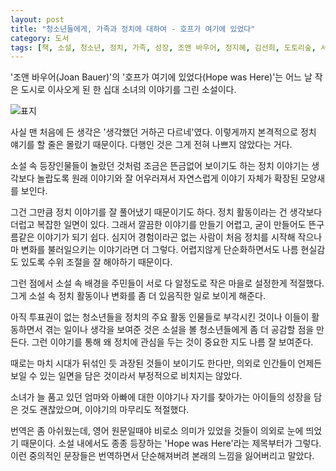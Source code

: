 ```yaml
---
layout: post
title: "청소년들에게, 가족과 정치에 대하여 - 호프가 여기에 있었다"
category: 도서
tags: [책, 소설, 청소년, 정치, 가족, 성장, 조앤 바우어, 정지혜, 김선희, 도토리숲, 서평]
---
```


'조앤 바우어(Joan Bauer)'의
'호프가 여기에 있었다(Hope was Here)'는
어느 날 작은 도시로 이사오게 된 한 십대 소녀의 이야기를 그린 소설이다.

![표지](https://images2.imgbox.com/f8/13/kY2P2ePO_o.jpg)

사실 맨 처음에 든 생각은 '생각했던 거하곤 다르네'였다.
이렇게까지 본격적으로 정치 얘기를 할 줄은 몰랐기 때문이다.
다행인 것은 그게 전혀 나쁘지 않았다는 거다.

소설 속 등장인물들이 놀랐던 것처럼
조금은 뜬금없어 보이기도 하는 정치 이야기는
생각보다 놀랍도록 원래 이야기와 잘 어우러져서
자연스럽게 이야기 자체가 확장된 모양새를 보인다.

그건 그만큼 정치 이야기를 잘 풀어냈기 때문이기도 하다.
정치 활동이라는 건 생각보다 더럽고 복잡한 일면이 있다.
그래서 깔끔한 이야기를 만들기 어렵고, 굳이 만들어도 뜬구름같은 이야기가 되기 쉽다.
심지어 경험이라곤 없는 사람이 처음 정치를 시작해 작으나마 변화를 불러일으키는 이야기라면 더 그렇다.
어렵지않게 단순화하면서도 나름 현실감도 있도록 수위 조절을 잘 해야하기 때문이다.

그런 점에서 소설 속 배경을 주민들이 서로 다 알정도로 작은 마을로 설정한게 적절했다.
그게 소설 속 정치 활동이나 변화를 좀 더 있음직한 일로 보이게 해준다.

아직 투표권이 없는 청소년들을 정치의 주요 활동 인물들로 부각시킨 것이나
이들이 활동하면서 겪는 일이나 생각을 보여준 것은
소설을 볼 청소년들에게 좀 더 공감할 점을 만든다.
그런 이야기를 통해 왜 정치에 관심을 두는 것이 중요한 지도 나름 잘 보여준다.

때로는 마치 시대가 뒤섞인 듯 과장된 것들이 보이기도 한다만,
의외로 인간들이 언제든 보일 수 있는 일면을 담은 것이라서 부정적으로 비치지는 않았다.

소녀가 늘 품고 있던 엄마와 아빠에 대한 이야기나
자기를 찾아가는 아이들의 성장을 담은 것도 괜찮았으며,
이야기의 마무리도 적절했다.

번역은 좀 아쉬웠는데,
영어 원문일때야 비로소 의미가 있었을 것들이 의외로 눈에 띄었기 때문이다.
소설 내에서도 종종 등장하는 'Hope was Here'라는 제목부터가 그렇다.
이런 중의적인 문장들은 번역하면서 단순해져버려 본래의 느낌을 잃어버리고 말았다.
